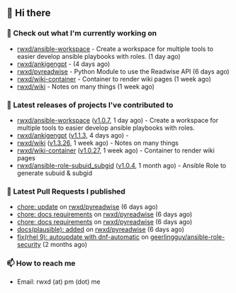 ## 👋 Hi there

### 👷 Check out what I'm currently working on


- [rwxd/ansible-workspace](https://github.com/rwxd/ansible-workspace) - Create a workspace for multiple tools to easier develop ansible playbooks with roles. (1 day ago)
- [rwxd/ankigengpt](https://github.com/rwxd/ankigengpt) -  (4 days ago)
- [rwxd/pyreadwise](https://github.com/rwxd/pyreadwise) - Python Module to use the Readwise API (6 days ago)
- [rwxd/wiki-container](https://github.com/rwxd/wiki-container) - Container to render wiki pages (1 week ago)
- [rwxd/wiki](https://github.com/rwxd/wiki) - Notes on many things (1 week ago)

### 🔭 Latest releases of projects I've contributed to


- [rwxd/ansible-workspace](https://github.com/rwxd/ansible-workspace) ([v1.0.7](https://github.com/rwxd/ansible-workspace/releases/tag/v1.0.7), 1 day ago) - Create a workspace for multiple tools to easier develop ansible playbooks with roles.
- [rwxd/ankigengpt](https://github.com/rwxd/ankigengpt) ([v1.1.3](https://github.com/rwxd/ankigengpt/releases/tag/v1.1.3), 4 days ago) - 
- [rwxd/wiki](https://github.com/rwxd/wiki) ([v1.3.26](https://github.com/rwxd/wiki/releases/tag/v1.3.26), 1 week ago) - Notes on many things
- [rwxd/wiki-container](https://github.com/rwxd/wiki-container) ([v1.0.27](https://github.com/rwxd/wiki-container/releases/tag/v1.0.27), 1 week ago) - Container to render wiki pages
- [rwxd/ansible-role-subuid_subgid](https://github.com/rwxd/ansible-role-subuid_subgid) ([v1.0.4](https://github.com/rwxd/ansible-role-subuid_subgid/releases/tag/v1.0.4), 1 month ago) - Ansible Role to generate subuid &amp; subgid

### 🔨 Latest Pull Requests I published


- [chore: update](https://github.com/rwxd/pyreadwise/pull/51) on [rwxd/pyreadwise](https://github.com/rwxd/pyreadwise) (6 days ago)
- [chore: docs requirements](https://github.com/rwxd/pyreadwise/pull/50) on [rwxd/pyreadwise](https://github.com/rwxd/pyreadwise) (6 days ago)
- [chore: docs requirements](https://github.com/rwxd/pyreadwise/pull/49) on [rwxd/pyreadwise](https://github.com/rwxd/pyreadwise) (6 days ago)
- [docs(plausible): added](https://github.com/rwxd/pyreadwise/pull/48) on [rwxd/pyreadwise](https://github.com/rwxd/pyreadwise) (6 days ago)
- [fix(rhel 9): autoupdate with dnf-automatic](https://github.com/geerlingguy/ansible-role-security/pull/115) on [geerlingguy/ansible-role-security](https://github.com/geerlingguy/ansible-role-security) (2 months ago)

### 📫 How to reach me

- Email: rwxd (at) pm (dot) me

